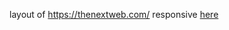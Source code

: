 layout of https://thenextweb.com/
responsive [here](https://pyataevsv.github.io/odin-layout-responsive/)
